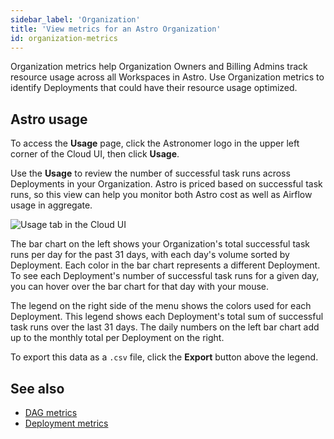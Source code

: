 ```yaml
---
sidebar_label: 'Organization'
title: 'View metrics for an Astro Organization'
id: organization-metrics
---
```


Organization metrics help Organization Owners and Billing Admins track resource usage across all Workspaces in Astro. Use Organization metrics to identify Deployments that could have their resource usage optimized.

## Astro usage

To access the **Usage** page, click the Astronomer logo in the upper left corner of the Cloud UI, then click **Usage**.

Use the **Usage** to review the number of successful task runs across Deployments in your Organization. Astro is priced based on successful task runs, so this view can help you monitor both Astro cost as well as Airflow usage in aggregate.

![Usage tab in the Cloud UI](/img/docs/usage.png)

The bar chart on the left shows your Organization's total successful task runs per day for the past 31 days, with each day's volume sorted by Deployment. Each color in the bar chart represents a different Deployment. To see each Deployment's number of successful task runs for a given day, you can hover over the bar chart for that day with your mouse.

The legend on the right side of the menu shows the colors used for each Deployment. This legend shows each Deployment's total sum of successful task runs over the last 31 days. The daily numbers on the left bar chart add up to the monthly total per Deployment on the right.

To export this data as a `.csv` file, click the **Export** button above the legend.

## See also

- [DAG metrics](dag-metrics.md)
- [Deployment metrics](deployment-metrics.md)
